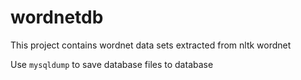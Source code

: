 # wordnetdb
This project contains wordnet data sets extracted from nltk wordnet

Use `mysqldump` to save database files to database
